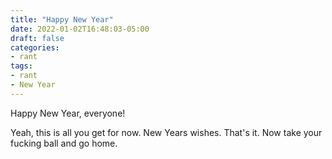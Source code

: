 ```yaml
---
title: "Happy New Year"
date: 2022-01-02T16:48:03-05:00
draft: false
categories: 
- rant
tags:
- rant
- New Year
---
```


Happy New Year, everyone!  


Yeah, this is all you get for now. New Years wishes. That's it. Now take your fucking ball and go home.
